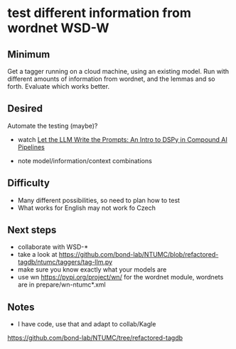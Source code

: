 #  test different information from wordnet **WSD-W**

## Minimum

Get a tagger running on a cloud machine, using an existing model.  Run with different amounts of information from wordnet, and the lemmas and so forth.  Evaluate which works better.

## Desired

Automate the testing (maybe)?
 * watch [Let the LLM Write the Prompts: An Intro to DSPy in Compound AI Pipelines](https://youtu.be/I9ZtkgYZnOw?si=66uDbpaDWra9TaIj)

 * note model/information/context combinations

## Difficulty

* Many different possibilities, so need to plan how to test
* What works for English may not work fo Czech

## Next steps

* collaborate with WSD-*
* take a look at https://github.com/bond-lab/NTUMC/blob/refactored-tagdb/ntumc/taggers/tag-llm.py
* make sure you know exactly what your models are
* use wn <https://pypi.org/project/wn/> for the wordnet module, wordnets are in prepare/wn-ntumc*.xml

## Notes 

* I have code, use that and adapt to collab/Kagle

https://github.com/bond-lab/NTUMC/tree/refactored-tagdb
